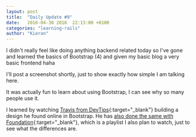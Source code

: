 ```yaml
---
layout: post
title:  "Daily Update #9"
date:   2016-04-30 2016  22:13:00 +0100
categories: "learning-rails"
author: "Kieran"
---
```

I didn't really feel like doing anything backend related today so I've gone and learned the basics of Bootstrap (4) and given my basic blog a very basic frontend haha

I'll post a screenshot shortly, just to show exactly how simple I am talking here.

It was actually fun to learn about using Bootstrap, I can see why so many people use it.

I learned by watching [Travis from DevTips](URL){:target="_blank"}
 building a design he found online in Bootstrap. He has [also done the same with Foundation](URL){:target="_blank"}, which is a playlist I also plan to watch, just to see what the differences are.
